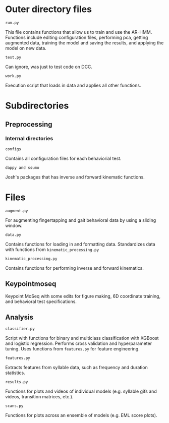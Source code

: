 # Outer directory files

`run.py`

This file contains functions that allow us to train and use the AR-HMM. Functions include editing configuration files, performing pca, getting augmented data, training the model and saving the results, and applying the model on new data.

`test.py`

Can ignore, was just to test code on DCC.

`work.py`

Execution script that loads in data and applies all other functions.

# Subdirectories

## Preprocessing

### Internal directories
`configs`

Contains all configuration files for each behaviorial test.

`dappy and ssumo`

Josh's packages that has inverse and forward kinematic functions.

# Files
`augment.py`

For augmenting fingertapping and gait behavioral data by using a sliding window.

`data.py`

Contains functions for loading in and formatting data. Standardizes data with functions from `kinematic_processing.py`

`kinematic_processing.py`

Contains functions for performing inverse and forward kinematics.

## Keypointmoseq
Keypoint MoSeq with some edits for figure making, 6D coordinate training, and behavioral test specifications.

## Analysis

`classifier.py`

Script with functions for binary and multiclass classification with XGBoost and logistic regression. Performs cross validation and hyperparameter tuning. Uses functions from `features.py` for feature engineering.

`features.py`

Extracts features from syllable data, such as frequency and duration statistics.

`results.py`

Functions for plots and videos of individual models (e.g. syllable gifs and videos, transition matrices, etc.).

`scans.py`

Functions for plots across an ensemble of models (e.g. EML score plots).